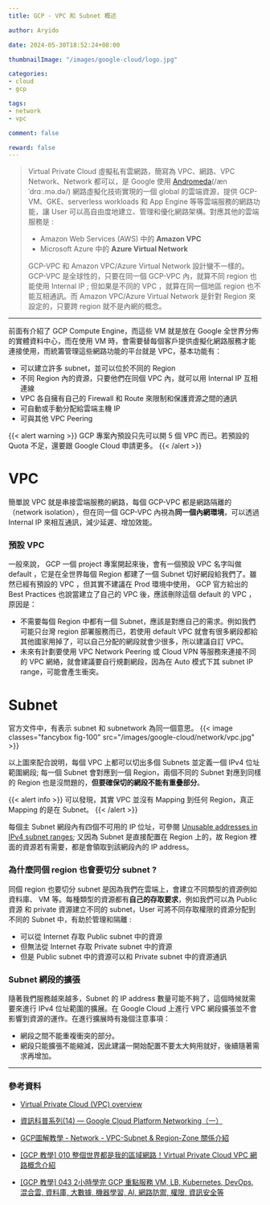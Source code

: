 ```yaml
---
title: GCP - VPC 和 Subnet 概述

author: Aryido

date: 2024-05-30T18:52:24+08:00

thumbnailImage: "/images/google-cloud/logo.jpg"

categories:
- cloud
- gcp

tags:
- network
- vpc

comment: false

reward: false
---
```

<!--BODY-->
>  Virtual Private Cloud 虛擬私有雲網路，簡寫為 VPC、網路、VPC Network、Network 都可以，是 Google 使用 [Andromeda](https://01.me/2014/03/networking-at-google/)(/ænˈdrɑː.mə.də/) 網路虛擬化技術實現的一個 global 的雲端資源，提供 GCP-VM、GKE、serverless workloads 和 App Engine 等等雲端服務的網路功能，讓 User 可以高自由度地建立、管理和優化網路架構。對應其他的雲端服務是 :
> - Amazon Web Services (AWS) 中的 **Amazon VPC**
> - Microsoft Azure 中的 **Azure Virtual Network** 
>
> GCP-VPC 和 Amazon VPC/Azure Virtual Network 設計蠻不一樣的。GCP-VPC 是全球性的，只要在同一個 GCP-VPC 內，就算不同 region 也能使用 Internal IP ; 但如果是不同的 VPC ，就算在同一個地區 region 也不能互相通訊。而 Amazon VPC/Azure Virtual Network 是針對 Region 來設定的，只要跨 region 就不是內網的概念。

<!--more-->

---

前面有介紹了 GCP Compute Engine，而這些 VM 就是放在 Google 全世界分佈的實體資料中心，而在使用 VM 時，會需要替每個客戶提供虛擬化網路服務才能連接使用，而統籌管理這些網路功能的平台就是 VPC，基本功能有：
- 可以建立許多 subnet，並可以位於不同的 Region
- 不同 Region 內的資源，只要他們在同個 VPC 內，就可以用 Internal IP 互相連線  
- VPC 各自擁有自己的 Firewall 和 Route 來限制和保護資源之間的通訊
- 可自動或手動分配給雲端主機 IP
- 可與其他 VPC Peering

{{< alert warning >}}
GCP 專案內預設只先可以開 5 個 VPC 而已。若預設的 Quota 不足，還要跟 Google Cloud 申請更多。
{{< /alert >}}


# VPC
簡單說 VPC 就是串接雲端服務的網路，每個 GCP-VPC 都是網路隔離的（network isolation），但在同一個 GCP-VPC 內視為**同一個內網環境**，可以透過 Internal IP 來相互通訊，減少延遲、增加效能。

### 預設 VPC
一般來說， GCP 一個 project 專案開起來後，會有一個預設 VPC 名字叫做 default ，它是在全世界每個 Region 都建了一個 Subnet 切好網段給我們了。雖然已經有預設的 VPC ，但其實不建議在 Prod 環境中使用， GCP 官方給出的 Best Practices 也說當建立了自己的 VPC 後，應該刪除這個 default 的 VPC ，原因是：

- 不需要每個 Region 中都有一個 Subnet，應該是對應自己的需求。例如我們可能只台灣 region 部署服務而已，若使用 default VPC 就會有很多網段都給其他國家用掉了，可以自己分配的網段就會少很多，所以建議自訂 VPC。
- 未來有計劃要使用 VPC Network Peering 或 Cloud VPN 等服務來連接不同的 VPC 網絡，就會建議要自行規劃網段，因為在 Auto 模式下其 subnet IP range，可能會產生衝突。



# Subnet

官方文件中，有表示 subnet 和 subnetwork 為同一個意思。
{{< image classes="fancybox fig-100" src="/images/google-cloud/network/vpc.jpg" >}}

以上圖來配合說明，每個 VPC 上都可以切出多個 Subnets 並定義一個 IPv4 位址範圍網段; 每一個 Subnet 會對應到一個 Region，兩個不同的 Subnet 對應到同樣的 Region 也是沒問題的，**但要確保切的網段不能有重疊部分**。 

{{< alert info >}}
可以發現，其實 VPC 並沒有 Mapping 到任何 Region，真正 Mapping 的是在 Subnet。
{{< /alert >}}

每個主 Subnet 網段內有四個不可用的 IP 位址，可參閱 [Unusable addresses in IPv4 subnet ranges](https://cloud.google.com/vpc/docs/subnets#unusable-ip-addresses-in-every-subnet); 又因為 Subnet 是直接配置在 Region 上的，故 Region 裡面的資源若有需要，都是會領取到該網段內的 IP address。

### 為什麼同個 region 也會要切分 subnet ?
同個 region 也要切分 subnet 是因為我們在雲端上，會建立不同類型的資源例如資料庫、 VM 等。每種類型的資源都有**自己的存取要求**，例如我們可以為 Public 資源 和 private 資源建立不同的 subnet，User 可將不同存取權限的資源分配到不同的 Subnet 中，有助於管理和隔離 :
- 可以從 Internet 存取 Public subnet 中的資源
- 但無法從 Internet 存取 Private subnet 中的資源
- 但是 Public subnet 中的資源可以和 Private subnet 中的資源通訊

### Subnet 網段的擴張

隨著我們服務越來越多，Subnet 的 IP address 數量可能不夠了，這個時候就需要來進行 IPv4 位址範圍的擴展。在 Google Cloud 上進行 VPC 網段擴張並不會影響到資源的運作。在進行擴展時有幾個注意事項：

- 網段之間不能重複衝突的部分。
- 網段只能擴張不能縮減，因此建議一開始配置不要太大夠用就好，後續隨著需求再增加。

---

### 參考資料

- [Virtual Private Cloud (VPC) overview](https://cloud.google.com/vpc/docs/overview)

- [資訊科普系列(14) — Google Cloud Platform Networking（一）](https://medium.com/moda-it/google-cloud-platform-networking-%E7%B0%A1%E4%BB%8B-b0b2ec2ff7be)

- [GCP圖解教學 - Network - VPC-Subnet & Region-Zone 關係介紹](https://www.youtube.com/watch?v=yygf4MOmI-E)

- [[GCP 教學] 010 整個世界都是我的區域網路！Virtual Private Cloud VPC 網路概念介紹](https://www.youtube.com/watch?v=dMLF89FevAA)

- [[GCP 教學] 043 2小時學完 GCP 重點服務 VM, LB, Kubernetes, DevOps, 混合雲, 資料庫, 大數據, 機器學習, AI, 網路防禦, 權限, 資訊安全等](https://www.youtube.com/watch?v=hQE14DX4LHQ&t=134s)